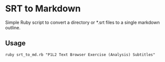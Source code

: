 # SRT to Markdown

Simple Ruby script to convert a directory or *.srt files to a single markdown outline.

## Usage
`ruby srt_to_md.rb "P1L2 Text Browser Exercise (Analysis) Subtitles"`
